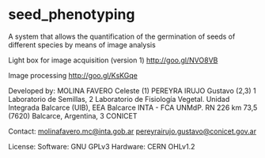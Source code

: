 # seed_phenotyping

A system that allows the quantification of the germination of seeds of different species by means of image analysis

Light box for image acquisition (version 1) 
<http://goo.gl/NVO8VB>

Image processing
<http://goo.gl/KsKGqe>

Developed by:
MOLINA FAVERO Celeste (1)
PEREYRA IRUJO Gustavo (2,3)
1 Laboratorio de Semillas, 2 Laboratorio de Fisiología Vegetal. Unidad Integrada Balcarce (UIB), EEA Balcarce INTA - FCA UNMdP. RN 226 km 73,5 (7620) Balcarce, Argentina, 3 CONICET 

Contact:
molinafavero.mc@inta.gob.ar
pereyrairujo.gustavo@conicet.gov.ar

License:
Software: GNU GPLv3
Hardware: CERN OHLv1.2
